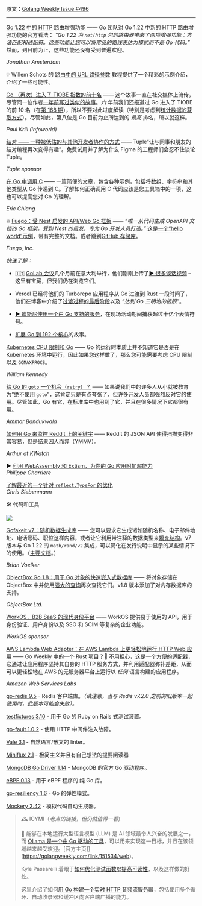 原文：[Golang Weekly Issue #496](https://golangweekly.com/issues/496)

---
  

[Go 1.22 中的 HTTP 路由增强功能](https://golangweekly.com/link/151496/web "go.dev") —— Go 团队对 Go 1.22 中新的 HTTP 路由增强功能的官方看法： _“Go 1.22 为 `net/http` 包的路由器带来了两项增强功能：方法匹配和通配符。这些功能让您可以将常见的路线表达为模式而不是 Go 代码。”_ 然而，到目前为止，这些功能还没有受到普遍欢迎。

_Jonathan Amsterdam_ 


💡 Willem Schots 的 [路由中的 URL 路径参数](https://golangweekly.com/link/151497/web) 教程提供了一个精彩的示例介绍，介绍了一些可能性。  


[Go （再次）进入了 TIOBE 指数的前十名](https://golangweekly.com/link/151498/web "www.infoworld.com") —— 这个故事一直在社交媒体上流传，尽管同一位作者[一年前写过类似的故事](https://golangweekly.com/link/151499/web)。_六_ 年前我们还报道过 Go 进入了 TIOBE 的前 10 名（在[第 168 期](https://golangweekly.com/link/151500/web)），所以不要对此过度解读（特别是考虑到[统计数据的获取方式](https://golangweekly.com/link/151501/web)）。尽管如此，第八位是 Go 目前为止所达到的 _最高_ 排名，所以就这样。

_Paul Krill (Infoworld)_ 

[结对 —— 一种被低估的与其他开发者协作的方式](https://golangweekly.com/link/151495/web) —— Tuple“让与同事和朋友的结对编程再次变得有趣”。免费试用并了解为什么 Figma 的工程师们会忍不住谈论 Tuple。

_Tuple sponsor_


[在 Go 中调用 C](https://golangweekly.com/link/151502/web "ericchiang.github.io") —— 一篇简便的文章，包含各种示例，包括将数组、字符串和其他类型从 Go 传递到 C。了解如何正确调用 C 代码应该是您工具箱中的一项，这也可以提高您对 Go 的理解。

_Eric Chiang_ 


🔥 [Fuego：受 Nest 启发的 API/Web Go 框架](https://golangweekly.com/link/151503/web "go-fuego.github.io") —— _“唯一从代码生成 OpenAPI 文档的 Go 框架。受到 Nest 的启发，专为 Go 开发人员打造。”_ 这是[一个“hello world”示例](https://golangweekly.com/link/151504/web)，带有完整的文档。或者跳到[GitHub 存储库](https://golangweekly.com/link/151505/web)。

_Fuego, Inc._ 


_快速了解：_

  * 🇮🇹 [GoLab 会议](https://golangweekly.com/link/151506/web)几个月前在意大利举行，他们刚刚上传了[▶️ 很多谈话视频](https://golangweekly.com/link/151507/web) – 这里有宝藏，但我们仍在浏览它们。

  * Vercel 已经将他们的 Turborepo 应用程序从 Go 过渡到 Rust 一段时间了，他们在博客中介绍了[过渡过程的最后阶段](https://golangweekly.com/link/151508/web)以及 _“达到 Go 三明治的极限”_。

  * [▶️ 迪斯尼使用一个由 Go 支持的服务](https://golangweekly.com/link/151509/web)，在现场活动期间捕获超过十亿个表情符号。

  * [扩展 Go 到 192 个核心](https://golangweekly.com/link/151510/web)的故事。


[Kubernetes CPU 限制和 Go](https://golangweekly.com/link/151511/web "www.ardanlabs.com") —— Go 的运行时本质上并不知道它是否是在 Kubernetes 环境中运行，因此如果您这样做了，那么您可能需要考虑 CPU 限制以及 `GOMAXPROCS`。

_William Kennedy_ 


[给 Go 的 `goto` 一个机会（`retry`）？](https://golangweekly.com/link/151512/web "ammar.io") —— 如果说我们中的许多人从小就被教育为“绝不使用 `goto`”，这肯定只是有点夸张了，但许多开发人员都强烈反对它的使用。尽管如此，Go 有它，在标准库中也用到了它，并且在很多情况下它都很有用。

_Ammar Bandukwala_ 
  

[如何用 Go 来监控 Reddit 上的关键字](https://golangweekly.com/link/151513/web "kwatch.io") —— Reddit 的 JSON API 使得扫描变得非常容易，但是结果因人而异（YMMV）。

_Arthur at KWatch_ 

▶ [利用 WebAssembly 和 Extism，为你的 Go 应用附加超能力](https://golangweekly.com/link/151514/web)   
_Philippe Charriere_  


[了解最近的一个针对 `reflect.TypeFor` 的优化](https://golangweekly.com/link/151515/web)   
_Chris Siebenmann_  


🛠 代码和工具  
  
[![](https://res.cloudinary.com/cpress/image/upload/w_1280,e_sharpen:60,q_auto/qay4qanip72movts5gqt.jpg)](https://golangweekly.com/link/151516/web)  


[Gofakeit v7：随机数据生成库](https://golangweekly.com/link/151516/web "github.com") —— 您可以要求它生成诸如随机名称、电子邮件地址、电话号码、职位这样内容，或者让它利用带注释的数据类型来[填充结构](https://golangweekly.com/link/151517/web)。v7 版本与 Go 1.22 的 `math/rand/v2` 集成，可以简化在发行说明中显示的某些情况下的使用。（[主要文档](https://golangweekly.com/link/151518/web)。）

_Brian Voelker_ 


[ObjectBox Go 1.8：用于 Go 对象的快速嵌入式数据库](https://golangweekly.com/link/151519/web "github.com") —— 将对象存储在 ObjectBox 中并使用[强大的查询](https://golangweekly.com/link/151520/web)再次查找它们。v1.8 版本添加了对内存数据库的支持。

_ObjectBox Ltd._ 


[WorkOS，B2B SaaS 的现代身份平台](https://golangweekly.com/link/151521/web "workos.com") ——  WorkOS 提供易于使用的 API，用于身份验证、用户身份以及 SSO 和 SCIM 等复杂的企业功能。

_WorkOS sponsor_


[AWS Lambda Web Adapter：在 AWS Lambda 上更轻松地运行 HTTP Web 应用](https://golangweekly.com/link/151522/web "github.com") —— Go Weekly 中的一个 Rust 项目？🫣 不用担心，这是一个方便的适配器，它通过让应用程序坚持其自身的 HTTP 服务方式，并利用适配器弥补差距，从而可以更轻松地在 AWS 的无服务器平台上运行以 _任何_ 语言构建的应用程序。

_Amazon Web Services Labs_ 


[go-redis 9.5](https://golangweekly.com/link/151523/web) - Redis 客户端库。_（请注意，当与 Redis v7.2.0 之前的旧版本一起使用时，[此版本可能会失败](https://golangweekly.com/link/151524/web)）。_

[testfixtures 3.10](https://golangweekly.com/link/151525/web) - 用于 Go 的 Ruby on Rails 式测试装置。

[go-fault 1.0.2](https://golangweekly.com/link/151526/web) - 使用 HTTP 中间件注入故障。

[Vale 3.1](https://golangweekly.com/link/151527/web) - 自然语言/散文的 linter。

[Miniflux 2.1](https://golangweekly.com/link/151528/web) - 极简主义并且有自己想法的提要阅读器

[MongoDB Go Driver 1.14](https://golangweekly.com/link/151529/web) - MongoDB 的官方 Go 驱动程序。

[eBPF 0.13](https://golangweekly.com/link/151530/web) - 用于 eBPF 程序的 纯 Go 库。

[go-resiliency 1.6](https://golangweekly.com/link/151531/web) - Go 的弹性模式。

[Mockery 2.42](https://golangweekly.com/link/151532/web) - 模拟代码自动生成器。



> 🕰️ ICYMI（_老点的链接，但仍然值得一看_）
>
> 🤖 能够在本地运行大型语言模型 (LLM) 是 AI 领域最令人兴奋的发展之一，而 [Ollama 是一个由 Go 驱动的工具](https://golangweekly.com/link/151533/web)，可以用来实现这一目标，并且在该领域越来越受欢迎。[官方主页]](https://golangweekly.com/link/151534/web)。
>
> Kyle Passarelli 着眼于[如何优化测试函数以提高可读性](https://golangweekly.com/link/151535/web)，以及这样做的好处。
>
> 这里介绍了如何[用 Go 构建一个实时 HTTP 音频流服务器](https://golangweekly.com/link/151536/web)，包括使用多个循环、自动收录器和缓冲区向客户端广播的能力。
